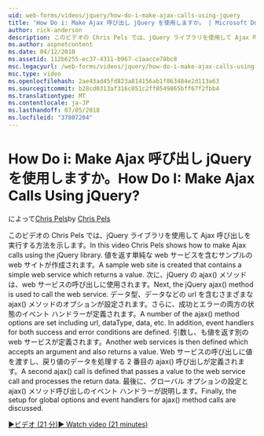 ```yaml
---
uid: web-forms/videos/jquery/how-do-i-make-ajax-calls-using-jquery
title: 'How Do i: Make Ajax 呼び出し jQuery を使用しますか。 | Microsoft Docs'
author: rick-anderson
description: このビデオの Chris Pels では、jQuery ライブラリを使用して Ajax 呼び出しを実行する方法を示します。 返す単純な web サービスを含むサンプルの web サイトを作成しています.
ms.author: aspnetcontent
ms.date: 04/12/2010
ms.assetid: 112b6255-ec37-4311-b967-c1aacce78bc8
msc.legacyurl: /web-forms/videos/jquery/how-do-i-make-ajax-calls-using-jquery
msc.type: video
ms.openlocfilehash: 2ae43ad45fd823a814156ab1f863484e2d113a63
ms.sourcegitcommit: b28cd0313af316c051c2ff8549865bff67f2fbb4
ms.translationtype: MT
ms.contentlocale: ja-JP
ms.lasthandoff: 07/05/2018
ms.locfileid: "37807204"
---
```

<a name="how-do-i-make-ajax-calls-using-jquery"></a><span data-ttu-id="3bcfc-105">How Do i: Make Ajax 呼び出し jQuery を使用しますか。</span><span class="sxs-lookup"><span data-stu-id="3bcfc-105">How Do I: Make Ajax Calls Using jQuery?</span></span>
====================
<span data-ttu-id="3bcfc-106">によって[Chris Pels](https://twitter.com/chrispels)</span><span class="sxs-lookup"><span data-stu-id="3bcfc-106">by [Chris Pels](https://twitter.com/chrispels)</span></span>

<span data-ttu-id="3bcfc-107">このビデオの Chris Pels では、jQuery ライブラリを使用して Ajax 呼び出しを実行する方法を示します。</span><span class="sxs-lookup"><span data-stu-id="3bcfc-107">In this video Chris Pels shows how to make Ajax calls using the jQuery library.</span></span> <span data-ttu-id="3bcfc-108">値を返す単純な web サービスを含むサンプルの web サイトが作成されます。</span><span class="sxs-lookup"><span data-stu-id="3bcfc-108">A sample web site is created that contains a simple web service which returns a value.</span></span> <span data-ttu-id="3bcfc-109">次に、jQuery の ajax() メソッドは、web サービスの呼び出しに使用されます。</span><span class="sxs-lookup"><span data-stu-id="3bcfc-109">Next, the jQuery ajax() method is used to call the web service.</span></span> <span data-ttu-id="3bcfc-110">データ型、データなどの url を含むさまざまな ajax() メソッドのオプションが設定されます。さらに、成功とエラーの両方の状態のイベント ハンドラーが定義されます。</span><span class="sxs-lookup"><span data-stu-id="3bcfc-110">A number of the ajax() method options are set including url, dataType, data, etc. In addition, event handlers for both success and error conditions are defined.</span></span> <span data-ttu-id="3bcfc-111">引数し、も値を返す別の web サービスが定義されます。</span><span class="sxs-lookup"><span data-stu-id="3bcfc-111">Another web services is then defined which accepts an argument and also returns a value.</span></span> <span data-ttu-id="3bcfc-112">Web サービスの呼び出しに値を渡すし、戻り値のデータを処理する 2 番目の ajax() 呼び出しが定義されます。</span><span class="sxs-lookup"><span data-stu-id="3bcfc-112">A second ajax() call is defined that passes a value to the web service call and processes the return data.</span></span> <span data-ttu-id="3bcfc-113">最後に、グローバル オプションの設定と ajax() メソッド呼び出しのイベント ハンドラーが説明します。</span><span class="sxs-lookup"><span data-stu-id="3bcfc-113">Finally, the setup for global options and event handlers for ajax() method calls are discussed.</span></span>

[<span data-ttu-id="3bcfc-114">&#9654;ビデオ (21 分)</span><span class="sxs-lookup"><span data-stu-id="3bcfc-114">&#9654; Watch video (21 minutes)</span></span>](https://channel9.msdn.com/Blogs/ASP-NET-Site-Videos/how-do-i-make-ajax-calls-using-jquery)
